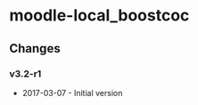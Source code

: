 moodle-local_boostcoc
=====================

Changes
-------

### v3.2-r1

* 2017-03-07 - Initial version
